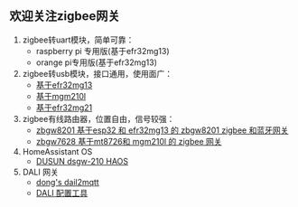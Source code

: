 ## 欢迎关注zigbee网关

1. zigbee转uart模块，简单可靠：
    - raspberry pi 专用版(基于efr32mg13)
    - orange pi专用版(基于efr32mg13)
2. zigbee转usb模块，接口通用，使用面广：
    - [基于efr32mg13](https://dongbh.github.io/usb2efr32mg13/)
    - [基于mgm210l](https://dongbh.github.io/usb2mgm210l/)
    - [基于efr32mg21](https://dongbh.github.io/usb2efr32mg21/)
3. zigbee有线路由器，位置自由，信号较强：
    - [zbgw8201 基于esp32 和 efr32mg13 的 zbgw8201 zigbee 和蓝牙网关](https://dongbh.github.io/zbgw8201/)
    - [zbgw7628 基于mt8726和 mgm210l 的 zigbee 网关](https://dongbh.github.io/zbgw7628/)
4. HomeAssistant OS
    - [DUSUN dsgw-210 HAOS ](https://dongbh.github.io/dsgw-210/)
5. DALI 网关
    - [dong's dail2mqtt](https://dongbh.github.io/dali2mqtt/)
    - [DALI 配置工具](https://dongbh.github.io/dali2mqtt/configurator)